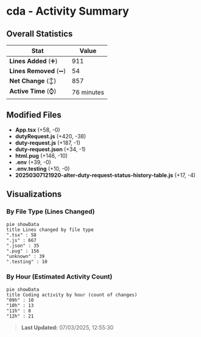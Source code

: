 # cda - Activity Summary 

## Overall Statistics

| Stat                   | Value                                                             |
| ---------------------- | ----------------------------------------------------------------- |
| **Lines Added** (➕)   | 911                                          |
| **Lines Removed** (➖) | 54                                        |
| **Net Change** (↕)    | 857                |
| **Active Time** (⌚)   | 76 minutes |


## Modified Files
- **App.tsx** (+58, -0)
- **dutyRequest.js** (+420, -38)
- **duty-request.js** (+187, -1)
- **duty-request.json** (+34, -1)
- **html.pug** (+146, -10)
- **.env** (+39, -0)
- **.env.testing** (+10, -0)
- **20250307121920-alter-duty-request-status-history-table.js** (+17, -4)

## Visualizations

### By File Type (Lines Changed)

```mermaid
pie showData
title Lines changed by file type
".tsx" : 58
".js" : 667
".json" : 35
".pug" : 156
"unknown" : 39
".testing" : 10
```

### By Hour (Estimated Activity Count)

```mermaid
pie showData
title Coding activity by hour (count of changes)
"09h" : 10
"10h" : 13
"11h" : 8
"12h" : 21
```


> **Last Updated:** 07/03/2025, 12:55:30